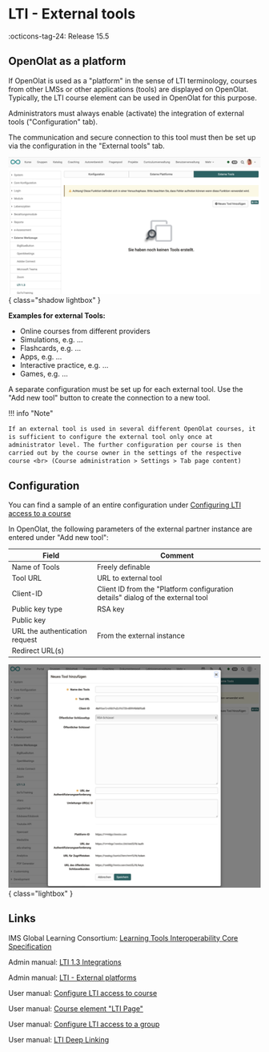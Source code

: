 # LTI - External tools

:octicons-tag-24: Release 15.5


## OpenOlat as a platform

If OpenOlat is used as a "platform" in the sense of LTI terminology, courses from other LMSs or other applications (tools) are displayed on OpenOlat. Typically, the LTI course element can be used in OpenOlat for this purpose.

Administrators must always enable (activate) the integration of external tools ("Configuration" tab).

The communication and secure connection to this tool must then be set up via the configuration in the "External tools" tab.

![LTI_admin_config_v1_de.png](assets/LTI_admin_tools_v1_de.png){ class="shadow lightbox" }

**Examples for external Tools:**

* Online courses from different providers
* Simulations, e.g. ...
* Flashcards, e.g. ...
* Apps, e.g. ...
* Interactive practice, e.g. ...
* Games, e.g. ...

A separate configuration must be set up for each external tool. Use the "Add new tool" button to create the connection to a new tool.

!!! info "Note"

	If an external tool is used in several different OpenOlat courses, it is sufficient to configure the external tool only once at administrator level. The further configuration per course is then carried out by the course owner in the settings of the respective course <br> (Course administration > Settings > Tab page content)

## Configuration

You can find a sample of an entire configuration under [Configuring LTI access to a course](../../manual_user/learningresources/LTI_Share_courses.md)

In OpenOlat, the following parameters of the external partner instance are entered under "Add new tool":

| Field					| Comment |
| --------------------- | ---------------------------------------------- |
| Name of Tools		| Freely definable |
| Tool URL				| URL to external tool |
| Client-ID				| Client ID from the "Platform configuration details" dialog of the external tool |
| Public key type | RSA key |
| Public key |  |
| URL the authentication request	| From the external instance |
| Redirect URL(s) 	|  |


![LTI_admin_tool_config_v1_de.png](assets/LTI_admin_tool_config_v1_de.png){ class="lightbox" }



## Links

IMS Global Learning Consortium: [Learning Tools Interoperability Core Specification](http://www.imsglobal.org/spec/lti/v1p3/)

Admin manual: [LTI 1.3 Integrations](../administration/LTI_Integrations.md)

Admin manual: [LTI - External platforms](../administration/LTI_External_platforms.md)

User manual: [Configure LTI access to course](../../manual_user/learningresources/LTI_Share_courses.md)

User manual: [Course element "LTI Page"](../../manual_user/learningresources/Course_Element_LTI_Page.md)

User manual: [Configure LTI access to a group](../../manual_user/groups/LTI_Share_groups.md)

User manual: [LTI Deep Linking](../administration/LTI_Deeplinking.de.md)


